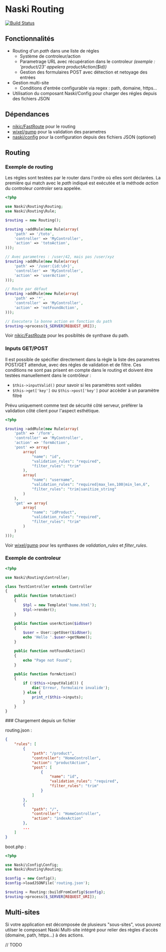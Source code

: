 # Naski Routing

[![Build Status](https://travis-ci.org/Doelia/naski-routing.svg?branch=master)](https://travis-ci.org/Doelia/naski-routing)


## Fonctionnalités
- Routing d'un *path* dans une liste de régles
    - Système de controleur/action
    - Parametrage URL avec récupération dans le controleur *(exemple : 'product/23' appelera productAction($id))*
    - Gestion des formulaires POST avec détection et netoyage des entrées
- Gestion multi-site
    - Conditions d'entrée configurable via regex : path, domaine, https...
- Utilisation du composant Naski/Config pour charger des régles depuis des fichiers JSON

## Dépendances

- [nikic/FastRoute](https://github.com/nikic/FastRoute) pour le routing
- [wixel/gump](https://github.com/Wixel/GUMP) pour la validation des parametres
- [naski/config](https://github.com/doelia/naski-config) pour la configuration depuis des fichiers JSON (optionel)


## Routing

### Exemple de routing
Les régles sont testées par le router dans l'ordre où elles sont déclarées. La première qui match avec le *path* indiqué est exécutée et la méthode *action* du controleur *controler* sera appelée.

```php
<?php

use Naski\Routing\Routing;
use Naski\Routing\Rule;

$routing = new Routing();

$routing >addRule(new Rule(array(
    'path' => '/toto',
    'controller' => 'MyController',
    'action' => 'totoAction',
)));

// Avec parametres : /user/42, mais pas /user/xyz
$routing >addRule(new Rule(array(
    'path' => '/user:{id:\d+}',
    'controller' => 'MyController',
    'action' => 'userAction',
)));

// Route par défaut
$routing >addRule(new Rule(array(
    'path' => '*',
    'controller' => 'MyController',
    'action' => 'notFoundAction',
)));

// Executera la bonne action en fonction du path
$routing->process($_SERVER[REQUEST_URI]);
```
Voir [nikic/FastRoute](https://github.com/nikic/FastRoute) pour les posiblités de synthaxe du path.

### Inputs GET/POST
Il est possible de spécifier directement dans la règle la liste des parametres POST/GET attendue, avec des régles de validation et de filtre. Ces conditions ne sont pas prisent en compte dans le routing et doivent être testées manuellement dans le contrôleur :
- `$this->inputValid()` pour savoir si les paramètres sont valides
- `$this->get['key']` ou `$this->post['key']` pour accèder à un paramètre filtré

Prévu uniquement comme test de sécurité côté serveur, préférer la validation côté client pour l'aspect esthétique.

```php
<?php

$routing >addRule(new Rule(array(
    'path' => '/form',
    'controller' => 'MyController',
    'action' => 'formAction',
    'post' => array(
        array(
            "name": "id",
            "validation_rules": "required",
            "filter_rules": "trim"
        ),
        array(
            "name": "username",
            "validation_rules": "required|max_len,100|min_len,6",
            "filter_rules": "trim|sanitize_string"
        )
    ),
    'get' => array(
        array(
            "name": "idProduct",
            "validation_rules": "required",
            "filter_rules": "trim"
        )
    )
)));
```

Voir [wixel/gump](https://github.com/Wixel/GUMP) pour les synthaxes de *validation_rules* et *filter_rules*.

### Exemple de controleur

```php
<?php

use Naski\Routing\Controller;

class TestController extends Controller
{
    public function totoAction()
    {
        $tpl = new Template('home.html');
        $tpl->render();
    }

    public function userAction($idUser)
    {
        $user = User::getUser($idUser);
        echo 'Hello '.$user->getName();
    }

    public function notFoundAction()
    {
        echo "Page not Found";
    }

    public function formAction()
    {
        if (!$this->inputValid()) {
            die('Erreur, formulaire invalide');
        } else {
            print_r($this->inputs);
        }
    }
}
```

### Chargement depuis un fichier

routing.json :
```json
{
    "rules": [
        {
            "path": "/product",
            "controller": "HomeController",
            "action": "productAction",
            "post": [
                {
                    "name": "id",
                    "validation_rules": "required",
                    "filter_rules": "trim"
                }
            ]
        },
        {
            "path": "/",
            "controller": "HomeController",
            "action": "indexAction"
        },
        ...
    ]
}
```
boot.php :
```php
<?php

use Naski\Config\Config;
use Naski\Routing\Routing;

$config = new Config();
$config->loadJSONFile('routing.json');

$routing = Routing::buildFromConfig($config);
$routing->process($_SERVER[REQUEST_URI]);
```

## Multi-sites

Si votre application est décomposée de plusieurs "sous-sites", vous pouvez utilser le composant Naski Multi-site intégré pour relier des règles d'accès (domaine, path, https...) à des actions.

// TODO
